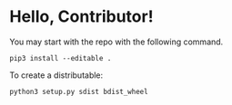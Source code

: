 # Hello, Contributor!

You may start with the repo with the following command.

```
pip3 install --editable .
```

To create a distributable:

```
python3 setup.py sdist bdist_wheel
```